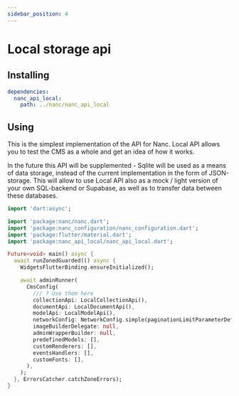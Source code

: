 ```yaml
---
sidebar_position: 4
---
```


# Local storage api

## Installing

```yaml
dependencies:
  nanc_api_local:
    path: ../nanc/nanc_api_local
```

## Using

This is the simplest implementation of the API for Nanc. Local API allows you to test the CMS as a whole and get an idea of how it works.

In the future this API will be supplemented - Sqlite will be used as a means of data storage, instead of the current implementation in the form of JSON-storage. This will allow to use Local API also as a mock / light version of your own SQL-backend or Supabase, as well as to transfer data between these databases.

```dart
import 'dart:async';

import 'package:nanc/nanc.dart';
import 'package:nanc_configuration/nanc_configuration.dart';
import 'package:flutter/material.dart';
import 'package:nanc_api_local/nanc_api_local.dart';

Future<void> main() async {
  await runZonedGuarded(() async {
    WidgetsFlutterBinding.ensureInitialized();

    await adminRunner(
      CmsConfig(
        /// ? Use them here
        collectionApi: LocalCollectionApi(),
        documentApi: LocalDocumentApi(),
        modelApi: LocalModelApi(),
        networkConfig: NetworkConfig.simple(paginationLimitParameterDefaultValue: 50),
        imageBuilderDelegate: null,
        adminWrapperBuilder: null,
        predefinedModels: [],
        customRenderers: [],
        eventsHandlers: [],
        customFonts: [],
      ),
    );
  }, ErrorsCatcher.catchZoneErrors);
}
```